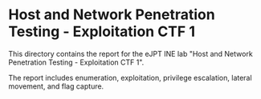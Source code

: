 # Host and Network Penetration Testing - Exploitation CTF 1

This directory contains the report for the eJPT INE lab "Host and Network Penetration Testing - Exploitation CTF 1".

The report includes enumeration, exploitation, privilege escalation, lateral movement, and flag capture.
